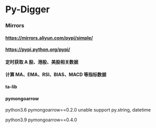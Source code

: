 # Py-Digger

### Mirrors

#### https://mirrors.aliyun.com/pypi/simple/
#### https://pypi.python.org/pypi/


#### 定时获取 A 股、港股、美股相关数据

#### 计算 MA、EMA、RSI、BIAS、MACD 等指标数据

#### ta-lib

#### pymongoarrow

python3.6 pymongoarrow==0.2.0
unable support py.string, datetime

python3.9 pymongoarrow==0.4.0
